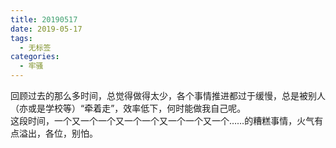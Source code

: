 ```yaml
---
title: 20190517
date: 2019-05-17
tags: 
  - 无标签
categories:
  - 牢骚
---
```

回顾过去的那么多时间，总觉得做得太少，各个事情推进都过于缓慢，总是被别人（亦或是学校等）“牵着走”，效率低下，何时能做我自己呢。<br>这段时间，一个又一个一个又一个一个又一个一个又一个……的糟糕事情，火气有点溢出，各位，别怕。